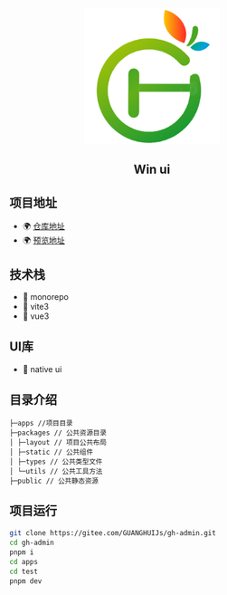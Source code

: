 <div align="center">
    <img alt="logo" src="./public/logo.webp" width="240" height="240" >
</div>
<h3 align="center"></h3>
<h2 align="center">Win ui</h2>


## 项目地址

- 🌍 [仓库地址](https://gitee.com/GUANGHUIJs/gh-admin)
- 🌍 [预览地址](https://guanghuijs.gitee.io/gh-admin)


## 技术栈

- 🍭 monorepo
- 🍭 vite3
- 🍭 vue3

## UI库

- 📖 native ui

## 目录介绍
```
├─apps //项目目录
├─packages // 公共资源目录
│ ├─layout // 项目公共布局
│ ├─static // 公共组件
│ ├─types // 公共类型文件
│ └─utils // 公共工具方法
├─public // 公共静态资源
```

## 项目运行

```bash
git clone https://gitee.com/GUANGHUIJs/gh-admin.git
cd gh-admin
pnpm i
cd apps
cd test
pnpm dev
````